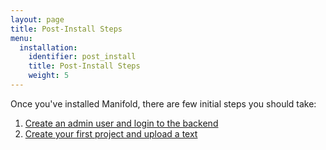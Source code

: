```yaml
---
layout: page
title: Post-Install Steps
menu:
  installation:
    identifier: post_install
    title: Post-Install Steps
    weight: 5
---
```


Once you've installed Manifold, there are few initial steps you should take:

1. [Create an admin user and login to the backend](/docs/post_install/backend.html)
2. [Create your first project and upload a text](/docs/post_install/project.html)
